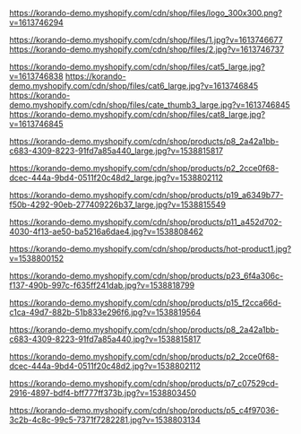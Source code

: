 <!-- LOGO -->

https://korando-demo.myshopify.com/cdn/shop/files/logo_300x300.png?v=1613746294

<!-- HERO -->

https://korando-demo.myshopify.com/cdn/shop/files/1.jpg?v=1613746677
https://korando-demo.myshopify.com/cdn/shop/files/2.jpg?v=1613746737

<!-- CATEGORIES -->

https://korando-demo.myshopify.com/cdn/shop/files/cat5_large.jpg?v=1613746838
https://korando-demo.myshopify.com/cdn/shop/files/cat6_large.jpg?v=1613746845
https://korando-demo.myshopify.com/cdn/shop/files/cate_thumb3_large.jpg?v=1613746845
https://korando-demo.myshopify.com/cdn/shop/files/cat8_large.jpg?v=1613746845

<!-- HOT DEALS RIGHT -->
https://korando-demo.myshopify.com/cdn/shop/products/p8_2a42a1bb-c683-4309-8223-91fd7a85a440_large.jpg?v=1538815817

https://korando-demo.myshopify.com/cdn/shop/products/p2_2cce0f68-dcec-444a-9bd4-0511f20c48d2_large.jpg?v=1538802112

https://korando-demo.myshopify.com/cdn/shop/products/p19_a6349b77-f50b-4292-90eb-277409226b37_large.jpg?v=1538815549

<!-- NEW PRODUCTS -->

https://korando-demo.myshopify.com/cdn/shop/products/p11_a452d702-4030-4f13-ae50-ba5216a6dae4.jpg?v=1538808462

https://korando-demo.myshopify.com/cdn/shop/products/hot-product1.jpg?v=1538800152

https://korando-demo.myshopify.com/cdn/shop/products/p23_6f4a306c-f137-490b-997c-f635ff241dab.jpg?v=1538818799

https://korando-demo.myshopify.com/cdn/shop/products/p15_f2cca66d-c1ca-49d7-882b-51b833e296f6.jpg?v=1538819564

https://korando-demo.myshopify.com/cdn/shop/products/p8_2a42a1bb-c683-4309-8223-91fd7a85a440.jpg?v=1538815817

https://korando-demo.myshopify.com/cdn/shop/products/p2_2cce0f68-dcec-444a-9bd4-0511f20c48d2.jpg?v=1538802112

https://korando-demo.myshopify.com/cdn/shop/products/p7_c07529cd-2916-4897-bdf4-bff777ff373b.jpg?v=1538803450

https://korando-demo.myshopify.com/cdn/shop/products/p5_c4f97036-3c2b-4c8c-99c5-7371f7282281.jpg?v=1538803134



<!-- icons -->

<i class="fa-regular fa-heart"></i>
<i class="fa-solid fa-cart-shopping"></i>
